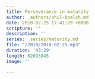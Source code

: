 ```yaml
---
title: Perseverance in maturity
author: _authors/phil-boalch.md
date: 2018-02-25 17:41:29 +0000
scripture: ''
description: ''
series: _series/maturity.md
file: "/2018/2018-02-25.mp3"
duration: '43:29'
length: 62693845
image: ''

---
```

